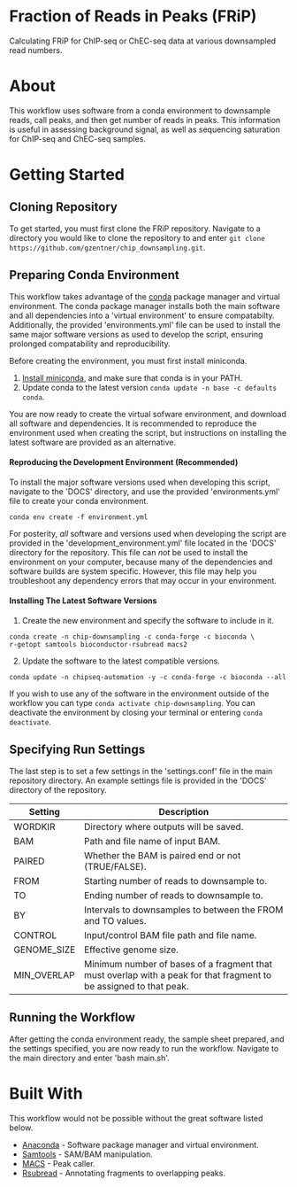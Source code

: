 # Fraction of Reads in Peaks (FRiP)
Calculating FRiP for ChIP-seq or ChEC-seq data at various downsampled read numbers.

# About
This workflow uses software from a conda environment to downsample reads, call peaks, and then get number of reads in peaks. This information is useful in assessing background signal, as well as sequencing saturation for ChIP-seq and ChEC-seq samples.

# Getting Started

## Cloning Repository

To get started, you must first clone the FRiP repository. Navigate to a directory you would like to clone the repository to and enter `git clone https://github.com/gzentner/chip_downsampling.git`.

## Preparing Conda Environment

This workflow takes advantage of the [conda](https://conda.io/en/latest/) package manager and virtual environment. The conda package manager installs both the main software and all dependencies into a 'virtual environment' to ensure compatabilty. Additionally, the provided 'environments.yml' file can be used to install the same major software versions as used to develop the script, ensuring prolonged compatability and reproducibility.

Before creating the environment, you must first install miniconda.
1. [Install miniconda](https://conda.io/projects/conda/en/latest/user-guide/install/index.html?highlight=conda), and make sure that conda is in your PATH.
2. Update conda to the latest version `conda update -n base -c defaults conda`.

You are now ready to create the virtual sofware environment, and download all software and dependencies. It is recommended to reproduce the environment used when creating the script, but instructions on installing the latest software are provided as an alternative.

#### Reproducing the Development Environment (Recommended)

To install the major software versions used when developing this script, navigate to the 'DOCS' directory, and use the provided 'environments.yml' file to create your conda environment.
```
conda env create -f environment.yml
```
For posterity, *all* software and versions used when developing the script are provided in the 'development_environment.yml' file located in the 'DOCS' directory for the repository. This file can *not* be used to install the environment on your computer, because many of the dependencies and software builds are system specific. However, this file may help you troubleshoot any dependency errors that may occur in your environment.

#### Installing The Latest Software Versions

1. Create the new environment and specify the software to include in it.
```
conda create -n chip-downsampling -c conda-forge -c bioconda \
r-getopt samtools bioconductor-rsubread macs2
```
2. Update the software to the latest compatible versions.
```
conda update -n chipseq-automation -y -c conda-forge -c bioconda --all
```

If you wish to use any of the software in the environment outside of the workflow you can type `conda activate chip-downsampling`. You can deactivate the environment by closing your terminal or entering `conda deactivate`.

## Specifying Run Settings

The last step is to set a few settings in the 'settings.conf' file in the main repository directory. An example settings file is provided in the 'DOCS' directory of the repository.

 Setting | Description |
| ------- | ----------- |
|WORDKIR|Directory where outputs will be saved.|
|BAM|Path and file name of input BAM.|
|PAIRED|Whether the BAM is paired end or not (TRUE/FALSE).|
|FROM|Starting number of reads to downsample to.|
|TO|Ending number of reads to downsample to.|
|BY|Intervals to downsamples to between the FROM and TO values.|
|CONTROL|Input/control BAM file path and file name.|
|GENOME_SIZE|Effective genome size.|
|MIN_OVERLAP|Minimum number of bases of a fragment that must overlap with a peak for that fragment to be assigned to that peak.|

## Running the Workflow

After getting the conda environment ready, the sample sheet prepared, and the settings specified, you are now ready to run the workflow. Navigate to the main directory and enter 'bash main.sh'.

# Built With

This workflow would not be possible without the great software listed below.

- [Anaconda](https://www.anaconda.com/) - Software package manager and virtual environment.
- [Samtools](http://www.htslib.org/) - SAM/BAM manipulation.
- [MACS](https://github.com/taoliu/MACS) - Peak caller.
- [Rsubread](https://bioconductor.org/packages/release/bioc/html/Rsubread.html) - Annotating fragments to overlapping peaks.
